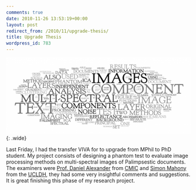 ```yaml
---
comments: true
date: 2010-11-26 13:53:19+00:00
layout: post
redirect_from: /2010/11/upgrade-thesis/
title: Upgrade Thesis
wordpress_id: 783
---
```



![Transfer Thesis Wordle](/images/transfer-thesis-word-cloud.png)
{: .wide}

Last Friday, I had the transfer VIVA for to upgrade from MPhil to PhD student. My project consists of designing a phantom test to evaluate image processing methods on multi-spectral images of Palimpsestic documents. The examiners were [Prof. Daniel Alexander][dax] from [CMIC] and [Simon Mahony][sma] from the [UCLDH], they had some very insightful comments and suggestions. It is great finishing this phase of my research project.

[UCLDH]: http://www.ucl.ac.uk/dh/ "Centre for Digital Humanities"
[CMIC]: http://cmic.cs.ucl.ac.uk/ "Centre for Medical Image Computing"
[dax]: http://www.cs.ucl.ac.uk/staff/d.alexander/
[sma]: http://www.ucl.ac.uk/infostudies/simon-mahony/